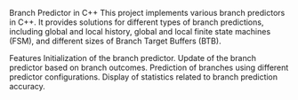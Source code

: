 Branch Predictor in C++
This project implements various branch predictors in C++.
It provides solutions for different types of branch predictions,
including global and local history, global and local finite state machines (FSM),
and different sizes of Branch Target Buffers (BTB).

Features
Initialization of the branch predictor.
Update of the branch predictor based on branch outcomes.
Prediction of branches using different predictor configurations.
Display of statistics related to branch prediction accuracy.
